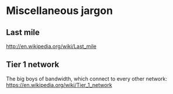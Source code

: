 # Miscellaneous jargon

## Last mile

<http://en.wikipedia.org/wiki/Last_mile>

## Tier 1 network

The big boys of bandwidth, which connect to every other network: <https://en.wikipedia.org/wiki/Tier_1_network>
